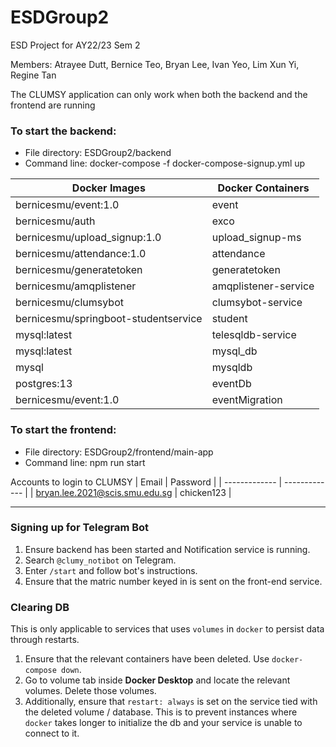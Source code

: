 # ESDGroup2
ESD Project for AY22/23 Sem 2

Members: Atrayee Dutt, Bernice Teo, Bryan Lee, Ivan Yeo, Lim Xun Yi, Regine Tan 

The CLUMSY application can only work when both the backend and the frontend are running 

### To start the backend: 
- File directory: ESDGroup2/backend 
- Command line: docker-compose -f docker-compose-signup.yml up

| Docker Images | Docker Containers |
| --------------------------- | --------------------------- |
| bernicesmu/event:1.0  | event  |
| bernicesmu/auth  | exco  |
| bernicesmu/upload_signup:1.0  | upload_signup-ms |
| bernicesmu/attendance:1.0  | attendance |
| bernicesmu/generatetoken  | generatetoken |
| bernicesmu/amqplistener  | amqplistener-service  |
| bernicesmu/clumsybot  | clumsybot-service  |
| bernicesmu/springboot-studentservice  | student |
| mysql:latest | telesqldb-service  |
| mysql:latest | mysql_db  |
| mysql | mysqldb  |
| postgres:13 | eventDb  |
| bernicesmu/event:1.0 | eventMigration |

### To start the frontend: 
- File directory: ESDGroup2/frontend/main-app 
- Command line: npm run start 

Accounts to login to CLUMSY 
| Email | Password |
| ------------- | ------------- |
| bryan.lee.2021@scis.smu.edu.sg  | chicken123  |

___
### Signing up for Telegram Bot
1. Ensure backend has been started and Notification service is running.
2. Search `@clumy_notibot` on Telegram.
3. Enter `/start` and follow bot's instructions. 
4. Ensure that the matric number keyed in is sent on the front-end service.

### Clearing DB
This is only applicable to services that uses `volumes` in `docker` to persist data through restarts. 
1. Ensure that the relevant containers have been deleted. Use `docker-compose down`. 
2. Go to volume tab inside **Docker Desktop** and locate the relevant volumes. Delete those volumes.
3. Additionally, ensure that `restart: always` is set on the service tied with the deleted volume / database. This is to prevent instances where `docker` takes longer to initialize the db and your service is unable to connect to it.
